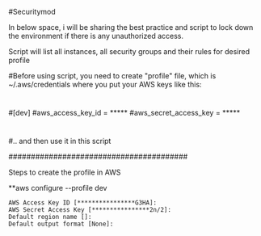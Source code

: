 #Securitymod

In below space, i will be sharing the best practice and script to lock down the environment if there is any unauthorized access.

Script will list all instances, all security groups and their rules for desired profile

#Before using script, you need to create "profile" file, which is ~/.aws/credentials where you put your AWS keys like this:
# 
#[dev]
#aws_access_key_id = *****
#aws_secret_access_key = *****
# 
#.. and then use it in this script

########################################

Steps to create the profile in AWS 

**aws configure   --profile dev
```
AWS Access Key ID [****************G3HA]:
AWS Secret Access Key [****************2n/2]:
Default region name []:
Default output format [None]:
```

